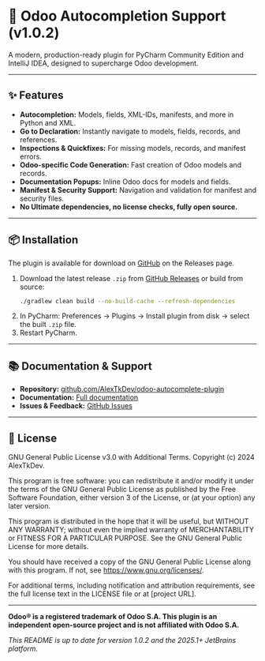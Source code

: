 # 🚀 Odoo Autocompletion Support (v1.0.2)

A modern, production-ready plugin for PyCharm Community Edition and IntelliJ IDEA, designed to supercharge Odoo development.

---

## ✨ Features
- **Autocompletion:** Models, fields, XML-IDs, manifests, and more in Python and XML.
- **Go to Declaration:** Instantly navigate to models, fields, records, and references.
- **Inspections & Quickfixes:** For missing models, records, and manifest errors.
- **Odoo-specific Code Generation:** Fast creation of Odoo models and records.
- **Documentation Popups:** Inline Odoo docs for models and fields.
- **Manifest & Security Support:** Navigation and validation for manifest and security files.
- **No Ultimate dependencies, no license checks, fully open source.**

---

## 📦 Installation
The plugin is available for download on [GitHub](https://github.com/AlexTkDev/odoo-autocomplete-plugin) on the Releases page. 

1. Download the latest release `.zip` from [GitHub Releases](https://github.com/AlexTkDev/odoo-autocomplete-plugin/releases) or build from source:
   ```bash
   ./gradlew clean build --no-build-cache --refresh-dependencies
   ```
2. In PyCharm: Preferences → Plugins → Install plugin from disk → select the built `.zip` file.
3. Restart PyCharm.

---

## 📚 Documentation & Support
- **Repository:** [github.com/AlexTkDev/odoo-autocomplete-plugin](https://github.com/AlexTkDev/odoo-autocomplete-plugin)
- **Documentation:** [Full documentation](https://github.com/AlexTkDev/odoo-autocomplete-plugin/blob/master/documentation/README.md)
- **Issues & Feedback:** [GitHub Issues](https://github.com/AlexTkDev/odoo-autocomplete-plugin/issues)

---

## 📝 License

GNU General Public License v3.0 with Additional Terms. Copyright (c) 2024 AlexTkDev.

This program is free software: you can redistribute it and/or modify it under the terms of the GNU General Public License as published by the Free Software Foundation, either version 3 of the License, or (at your option) any later version.

This program is distributed in the hope that it will be useful, but WITHOUT ANY WARRANTY; without even the implied warranty of MERCHANTABILITY or FITNESS FOR A PARTICULAR PURPOSE. See the GNU General Public License for more details.

You should have received a copy of the GNU General Public License along with this program. If not, see <https://www.gnu.org/licenses/>.

For additional terms, including notification and attribution requirements, see the full license text in the LICENSE file or at [project URL].

---

**Odoo® is a registered trademark of Odoo S.A. This plugin is an independent open-source project and is not affiliated with Odoo S.A.**

*This README is up to date for version 1.0.2 and the 2025.1+ JetBrains platform.*